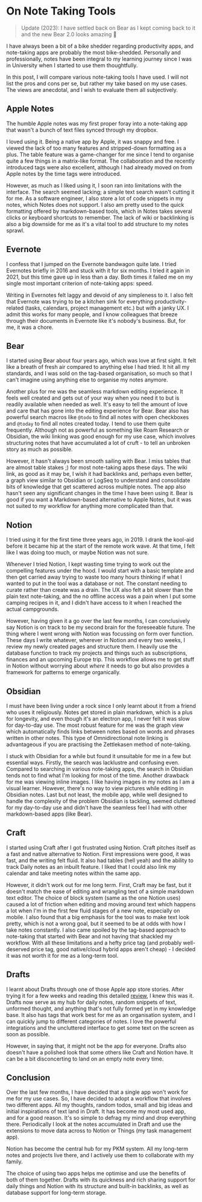 # On Note Taking Tools


> Update (2023): I have settled back on Bear as I kept coming back to it and the new Bear 2.0 looks amazing 🤩

I have always been a bit of a bike shedder regarding productivity apps, and note-taking apps are probably the most bike-shedded. Personally and professionally, notes have been integral to my learning journey since I was in University when I started to use them thoughtfully.

In this post, I will compare various note-taking tools I have used. I will not list the pros and cons per se, but rather my take based on my use cases. The views are anecdotal, and I wish to evaluate them all subjectively.

## Apple Notes

The humble Apple notes was my first proper foray into a note-taking app that wasn't a bunch of text files synced through my dropbox.

I loved using it. Being a native app by Apple, it was snappy and free. I viewed the lack of too many features and stripped-down formatting as a plus. The table feature was a game-changer for me since I tend to organise quite a few things in a matrix-like format. The collaboration and the recently introduced tags were also excellent, although I had already moved on from Apple notes by the time tags were introduced.

However, as much as I liked using it, I soon ran into limitations with the interface. The search seemed lacking; a simple text search wasn't cutting it for me. As a software engineer, I also store a lot of code snippets in my notes, which Notes does not support. I also am pretty used to the quick formatting offered by markdown-based tools, which in Notes takes several clicks or keyboard shortcuts to remember. The lack of wiki or backlinking is also a big downside for me as it's a vital tool to add structure to my notes sprawl.

## Evernote
I confess that I jumped on the Evernote bandwagon quite late. I tried Evernotes briefly in 2016 and stuck with it for six months. I tried it again in 2021, but this time gave up in less than a day. Both times it failed me on my single most important criterion of note-taking apps: speed.

Writing in Evernotes felt laggy and devoid of any simpleness to it. I also felt that Evernote was trying to be a kitchen sink for everything productivity-related (tasks, calendars, project management etc.) but with a janky UX. I admit this works for many people, and I know colleagues that breeze through their documents in Evernote like it's nobody's business. But, for me, it was a chore.

## Bear
I started using Bear about four years ago, which was love at first sight. It felt like a breath of fresh air compared to anything else I had tried. It hit all my standards, and I was sold on the tag-based organisation, so much so that I can't imagine using anything else to organise my notes anymore.

Another plus for me was the seamless markdown editing experience. It feels well created and gets out of your way when you need it to but is readily available when needed as well. It's easy to tell the amount of love and care that has gone into the editing experience for Bear. Bear also has powerful search macros like `@todo` to find all notes with open checkboxes and `@today` to find all notes created today. I tend to use them quite frequently. Although not as powerful as something like Roam Research or Obsidian, the wiki linking was good enough for my use case, which involves structuring notes that have accumulated a lot of cruft - to tell an unbroken story as much as possible.

However, it hasn't always been smooth sailing with Bear. I miss tables that are almost table stakes ;) for most note-taking apps these days. The wiki link, as good as it may be, I wish it had backlinks and, perhaps even better, a graph view similar to Obsidian or LogSeq to understand and consolidate bits of knowledge that get scattered across multiple notes. The app also hasn't seen any significant changes in the time I have been using it. Bear is good if you want a Markdown-based alternative to Apple Notes, but it was not suited to my workflow for anything more complicated than that.

## Notion
I tried using it for the first time three years ago, in 2019. I drank the kool-aid before it became hip at the start of the remote work wave. At that time, I felt like I was doing too much, or maybe Notion was not sure.

Whenever I tried Notion, I kept wasting time trying to work out the compelling features under the hood. I would start with a basic template and then get carried away trying to waste too many hours thinking if what I wanted to put in the tool was a database or not. The constant needing to curate rather than create was a drain. The UX also felt a bit slower than the plain text note-taking, and the no offline access was a pain when I put some camping recipes in it, and I didn't have access to it when I reached the actual campgrounds.

However, having given it a go over the last few months, I can conclusively say Notion is on track to be my second brain for the foreseeable future. The thing where I went wrong with Notion was focussing on form over function. These days I write whatever, wherever in Notion and every two weeks, I review my newly created pages and structure them. I heavily use the database function to track my projects and things such as subscriptions, finances and an upcoming Europe trip. This workflow allows me to get stuff in Notion without worrying about *where* it needs to go but also provides a framework for patterns to emerge organically.

## Obsidian

I must have been living under a rock since I only learnt about it from a friend who uses it religiously. Notes get stored in plain markdown, which is a plus for longevity, and even though it's an electron app, I never felt it was slow for day-to-day use. The most robust feature for me was the graph view which automatically finds links between notes based on words and phrases written in other notes. This type of Omnidirectional note linking is advantageous if you are practising the Zettlekasen method of note-taking.

I stuck with Obsidian for a while but found it unsuitable for me in a few but essential ways. Firstly, the search was lacklustre and confusing even. Compared to searching in various note-taking apps, the search in Obsidian tends not to find what I'm looking for most of the time. Another drawback for me was viewing inline images. I like having images in my notes as I am a visual learner. However, there's no way to view pictures while editing in Obsidian notes. Last but not least, the mobile app, while well designed to handle the complexity of the problem Obsidian is tackling, seemed cluttered for my day-to-day use and didn't have the seamless feel I had with other markdown-based apps (like Bear).


## Craft

I started using Craft after I got frustrated using Notion. Craft pitches itself as a fast and native alternative to Notion. First impressions were good, it was fast, and the writing felt fluid. It also had tables (hell yeah) and the ability to track Daily notes as an inbuilt feature. I liked that I could also link my calendar and take meeting notes within the same app.

However, it didn't work out for me long term. First, Craft may be fast, but it doesn't match the ease of editing and wrangling text of a simple markdown text editor. The choice of block system (same as the one Notion uses) caused a lot of friction when editing and moving around text which happens a lot when I'm in the first few fluid stages of a new note, especially on mobile. I also found that a big emphasis for the tool was to make text look pretty, which is not a wrong goal, but it seemed to be at odds with how I take notes constantly. I also came spoiled by the tag-based approach to note-taking that started with Bear and not having that shackled my workflow. With all these limitations and a hefty price tag (and probably well-deserved price tag, good native/cloud hybrid apps aren't cheap) - I decided it was not worth it for me as a long-term tool.

## Drafts

I learnt about Drafts through one of those Apple app store stories. After trying it for a few weeks and reading this detailed [review](https://www.macstories.net/reviews/drafts-5-the-macstories-review/), I knew this was it. Drafts now serve as my hub for daily notes, random snippets of text, unformed thought, and anything that's not fully formed yet in my knowledge base. It also has tags that work best for me as an organisation system, and I can quickly jump to different categories of notes. I love the powerful integrations and the uncluttered interface to get some text on the screen as soon as possible.

However, in saying that, it might not be the app for everyone. Drafts also doesn't have a polished look that some others like Craft and Notion have. It can be a bit disconcerting to land on an empty note every time.


## Conclusion

Over the last few months, I have decided that a single app won't work for me for my use cases. So, I have decided to adopt a workflow that involves two different apps. All my thoughts, random todos, small and big ideas and initial inspirations of text land in Draft. It has become my most used app, and for a good reason. It's so simple to defrag my mind and drop everything there. Periodically I look at the notes accumulated in Draft and use the extensions to move data across to Notion or Things (my task management app).

Notion has become the central hub for my PKM system. All my long-term notes and projects live there, and I actively use them to collaborate with my family.

The choice of using two apps helps me optimise and use the benefits of both of them together. Drafts with its quickness and rich sharing support for daily things and Notion with its structure and built-in backlinks, as well as database support for long-term storage.




